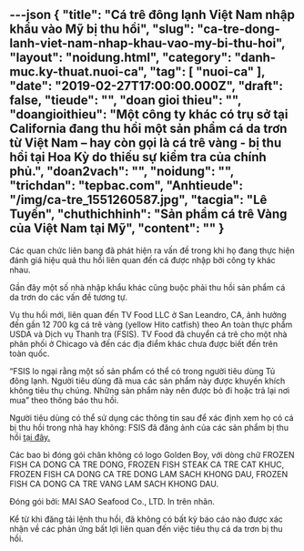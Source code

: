 ---json
{
    "title": "Cá trê đông lạnh Việt Nam nhập khẩu vào Mỹ bị thu hồi",
    "slug": "ca-tre-dong-lanh-viet-nam-nhap-khau-vao-my-bi-thu-hoi",
    "layout": "noidung.html",
    "category": "danh-muc.ky-thuat.nuoi-ca",
    "tag": [
        "nuoi-ca"
    ],
    "date": "2019-02-27T17:00:00.000Z",
    "draft": false,
    "tieude": "",
    "doan gioi thieu": "",
    "doangioithieu": "Một công ty khác có trụ sở tại California đang thu hồi một sản phẩm cá da trơn từ Việt Nam – hay còn gọi là cá trê vàng - bị thu hồi tại Hoa Kỳ do thiếu sự kiểm tra của chính phủ.",
    "doan2vach": "",
    "noidung": "",
    "trichdan": "tepbac.com",
    "Anhtieude": "/img/ca-tre_1551260587.jpg",
    "tacgia": "Lê Tuyến",
    "chuthichhinh": "Sản phẩm cá trê Vàng của Việt Nam tại Mỹ",
    "__content__": ""
}
---
<p>C&aacute;c quan chức li&ecirc;n bang đ&atilde; ph&aacute;t hiện ra vấn đề trong khi họ đang thực hiện đ&aacute;nh gi&aacute; hiệu quả thu hồi li&ecirc;n quan đến c&aacute; được nhập bởi c&ocirc;ng ty kh&aacute;c nhau.&nbsp;</p>

<p>Gần đ&acirc;y một số nh&agrave; nhập khẩu kh&aacute;c cũng buộc phải thu hồi sản phẩm c&aacute; da trơn do c&aacute;c vấn đề tương tự.</p>

<p>Vụ thu hồi mới, li&ecirc;n quan đến TV Food LLC ở San Leandro, CA, ảnh hưởng đến gần 12 700 kg c&aacute; tr&ecirc; v&agrave;ng (yellow Hito catfish) theo An to&agrave;n thực phẩm USDA v&agrave; Dịch vụ Thanh tra (FSIS). TV Food đ&atilde; chuyển c&aacute; tr&ecirc; cho một nh&agrave; ph&acirc;n phối ở Chicago v&agrave; đến c&aacute;c địa điểm kh&aacute;c chưa được biết đến tr&ecirc;n to&agrave;n quốc.</p>

<p>&ldquo;FSIS lo ngại rằng một số sản phẩm c&oacute; thể c&oacute; trong người ti&ecirc;u d&ugrave;ng Tủ đ&ocirc;ng lạnh. Người ti&ecirc;u d&ugrave;ng đ&atilde; mua c&aacute;c sản phẩm n&agrave;y được khuyến kh&iacute;ch kh&ocirc;ng ti&ecirc;u thụ ch&uacute;ng. Những sản phẩm n&agrave;y n&ecirc;n được bỏ đi hoặc trả lại nơi mua&rdquo; theo th&ocirc;ng b&aacute;o thu hồi.&nbsp;</p>

<p>Người ti&ecirc;u d&ugrave;ng c&oacute; thể sử dụng c&aacute;c th&ocirc;ng tin sau để x&aacute;c định xem họ c&oacute; c&aacute; bị thu hồi trong nh&agrave; hay kh&ocirc;ng:&nbsp;FSIS đ&atilde; đăng ảnh của c&aacute;c sản phẩm bị thu hồi&nbsp;<a href="https://www.fsis.usda.gov/wps/wcm/connect/b6d71e47-e757-4796-8d09-6d46986286c2/018-2019-labels.pdf?MOD=AJPERES" target="_blank">tại đ&acirc;y.</a></p>

<p>C&aacute;c bao b&igrave; đ&oacute;ng g&oacute;i ch&acirc;n kh&ocirc;ng c&oacute; logo Golden Boy, với d&ograve;ng chữ FROZEN FISH CA DONG CA TRE DONG, FROZEN FISH STEAK CA TRE CAT KHUC, FROZEN FISH CA DONG CA TRE DONG LAM SACH KHONG DAU, FROZEN FISH CA DONG CA TRE VANG LAM SACH KHONG DAU.</p>

<p>Đ&oacute;ng g&oacute;i bởi: MAI SAO Seafood Co., LTD. In tr&ecirc;n nh&atilde;n.&nbsp;</p>

<p>Kể từ khi đăng tải lệnh thu hồi, đ&atilde; kh&ocirc;ng c&oacute; bất kỳ b&aacute;o c&aacute;o n&agrave;o được x&aacute;c nhận về c&aacute;c phản ứng bất lợi li&ecirc;n quan đến việc ti&ecirc;u thụ c&aacute; da trơn bị thu hồi.&nbsp;</p>
